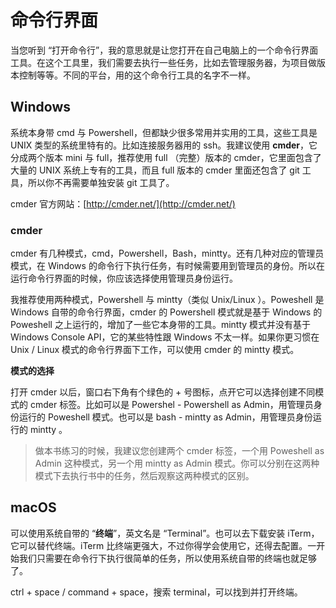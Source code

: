 # 命令行界面

当您听到 “打开命令行”，我的意思就是让您打开在自己电脑上的一个命令行界面工具。在这个工具里，我们需要去执行一些任务，比如去管理服务器，为项目做版本控制等等。不同的平台，用的这个命令行工具的名字不一样。

## **Windows**

系统本身带 cmd 与 Powershell，但都缺少很多常用并实用的工具，这些工具是 UNIX 类型的系统里特有的。比如连接服务器用的 ssh。我建议使用 **cmder**，它分成两个版本 mini 与 full，推荐使用 full （完整）版本的 cmder，它里面包含了大量的 UNIX 系统上专有的工具，而且 full 版本的 cmder 里面还包含了 git 工具，所以你不再需要单独安装  git 工具了。

cmder 官方网站：[http://cmder.net/](http://cmder.net/)

### cmder

cmder 有几种模式，cmd，Powershell，Bash，mintty。还有几种对应的管理员模式，在 Windows 的命令行下执行任务，有时候需要用到管理员的身份。所以在运行命令行界面的时候，你应该选择使用管理员身份运行。

我推荐使用两种模式，Powershell 与 mintty（类似 Unix/Linux ）。Poweshell 是 Windows 自带的命令行界面，cmder 的 Powershell 模式就是基于 Windows 的 Poweshell 之上运行的，增加了一些它本身带的工具。mintty 模式并没有基于 Windows Console API，它的某些特性跟 Windows 不太一样。如果你更习惯在 Unix / Linux 模式的命令行界面下工作，可以使用 cmder 的 mintty 模式。

**模式的选择**

打开 cmder 以后，窗口右下角有个绿色的 + 号图标，点开它可以选择创建不同模式的 cmder 标签。比如可以是 Powershel - Powershell as Admin，用管理员身份运行的 Poweshell 模式。也可以是 bash - mintty as Admin，用管理员身份运行的 mintty 。

> 做本书练习的时候，我建议您创建两个 cmder 标签，一个用 Poweshell as Admin 这种模式，另一个用 mintty as Admin 模式。你可以分别在这两种模式下去执行书中的任务，然后观察这两种模式的区别。

## **macOS**

可以使用系统自带的 “**终端**”，英文名是 “Terminal”。也可以去下载安装 iTerm，它可以替代终端。iTerm 比终端更强大，不过你得学会使用它，还得去配置。一开始我们只需要在命令行下执行很简单的任务，所以使用系统自带的终端也就足够了。

ctrl + space / command + space，搜索 terminal，可以找到并打开终端。

